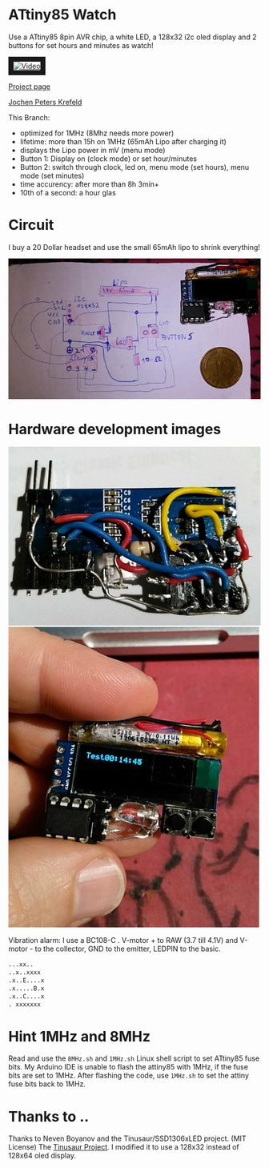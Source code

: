 # ATtiny85 Watch

Use a ATtiny85 8pin AVR chip, a white LED, a 128x32 i2c oled display and 2 buttons for set hours and minutes as watch!

<a href="http://www.youtube.com/watch?feature=player_embedded&v=GaI7kfXpqJI" target="_blank"><img src="http://img.youtube.com/vi/GaI7kfXpqJI/0.jpg" 
alt="Video" width="240" height="180" border="10" /></a>

[Project page](https://no-go.github.io/Attiny85Watch/)

[Jochen Peters Krefeld](http://digisocken.de/blog.html)

This Branch:

 -  optimized for 1MHz (8Mhz needs more power)
 -  lifetime: more than 15h on 1MHz (65mAh Lipo after charging it)
 -  displays the Lipo power in mV (menu mode)
 -  Button 1: Display on (clock mode) or set hour/minutes
 -  Button 2: switch through clock, led on, menu mode (set hours), menu mode (set minutes)
 -  time accurency: after more than 8h 3min+
 -  10th of a second: a hour glas

# Circuit

I buy a 20 Dollar headset and use the small 65mAh lipo to shrink everything!

![Circuit ATtiny85 Watch](img/circuit.jpg)

# Hardware development images

![easy wired](img/backside.jpg)
![tiny size](img/tiny.jpg)


Vibration alarm: I use a BC108-C . V-motor + to RAW (3.7 till 4.1V) and
V-motor - to the collector, GND to the emitter, LEDPIN to the basic.

    ...xx..
    ..x..xxxx
    .x..E....x
    .x.....B.x
    .x..C....x
    . xxxxxxx

# Hint 1MHz and 8MHz

Read and use the `8MHz.sh` and `1MHz.sh` Linux shell script to set ATtiny85 fuse bits.
My Arduino IDE is unable to flash the attiny85 with 1MHz, if the fuse bits are set to
1MHz. After flashing the code, use `1MHz.sh` to set the attiny fuse bits back to 1MHz.

# Thanks to ..

Thanks to Neven Boyanov and the Tinusaur/SSD1306xLED project. (MIT License)
The [Tinusaur Project](http://tinusaur.org). I modified it to use a
128x32 instead of 128x64 oled display.
